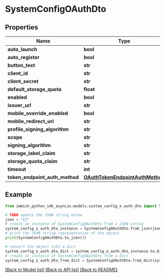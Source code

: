 # SystemConfigOAuthDto


## Properties

Name | Type | Description | Notes
------------ | ------------- | ------------- | -------------
**auto_launch** | **bool** |  | 
**auto_register** | **bool** |  | 
**button_text** | **str** |  | 
**client_id** | **str** |  | 
**client_secret** | **str** |  | 
**default_storage_quota** | **float** |  | 
**enabled** | **bool** |  | 
**issuer_url** | **str** |  | 
**mobile_override_enabled** | **bool** |  | 
**mobile_redirect_uri** | **str** |  | 
**profile_signing_algorithm** | **str** |  | 
**scope** | **str** |  | 
**signing_algorithm** | **str** |  | 
**storage_label_claim** | **str** |  | 
**storage_quota_claim** | **str** |  | 
**timeout** | **int** |  | 
**token_endpoint_auth_method** | [**OAuthTokenEndpointAuthMethod**](OAuthTokenEndpointAuthMethod.md) |  | 

## Example

```python
from immich_python_sdk_asyncio.models.system_config_o_auth_dto import SystemConfigOAuthDto

# TODO update the JSON string below
json = "{}"
# create an instance of SystemConfigOAuthDto from a JSON string
system_config_o_auth_dto_instance = SystemConfigOAuthDto.from_json(json)
# print the JSON string representation of the object
print(SystemConfigOAuthDto.to_json())

# convert the object into a dict
system_config_o_auth_dto_dict = system_config_o_auth_dto_instance.to_dict()
# create an instance of SystemConfigOAuthDto from a dict
system_config_o_auth_dto_from_dict = SystemConfigOAuthDto.from_dict(system_config_o_auth_dto_dict)
```
[[Back to Model list]](../README.md#documentation-for-models) [[Back to API list]](../README.md#documentation-for-api-endpoints) [[Back to README]](../README.md)


